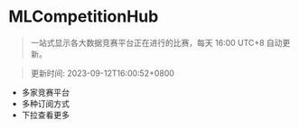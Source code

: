 # MLCompetitionHub

> 一站式显示各大数据竞赛平台正在进行的比赛，每天 16:00 UTC+8 自动更新。
  
> 更新时间: 2023-09-12T16:00:52+0800 

* 多家竞赛平台
* 多种订阅方式
* 下拉查看更多